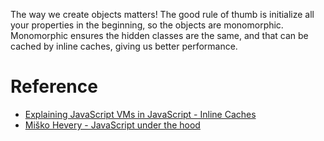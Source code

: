 The way we create objects matters! The good rule of thumb is initialize all your properties in the beginning, so the objects are monomorphic. Monomorphic ensures the hidden classes are the same, and that can be cached by inline caches, giving us better performance.

# Reference

- [Explaining JavaScript VMs in JavaScript - Inline Caches](https://mrale.ph/blog/2012/06/03/explaining-js-vms-in-js-inline-caches.html)
- [Miško Hevery - JavaScript under the hood](https://github.com/mhevery/JavaScriptVM_under_the_hood)
